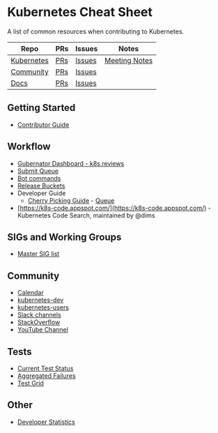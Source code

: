 # Kubernetes Cheat Sheet

A list of common resources when contributing to Kubernetes.

| Repo | PRs | Issues | Notes |
| ---- | --- | ------ | ----- |
| [Kubernetes](https://github.com/kubernetes/kubernetes) | [PRs](https://github.com/kubernetes/kubernetes/pulls) | [Issues](https://github.com/kubernetes/kubernetes/issues) | [Meeting Notes](http://bit.ly/kubenotes)
| [Community](https://github.com/kubernetes/community) | [PRs](https://github.com/kubernetes/community/pulls) | [Issues](https://github.com/kubernetes/community/issues) |
| [Docs](https://github.com/kubernetes/website) | [PRs](https://github.com/kubernetes/website/pulls) | [Issues](https://github.com/kubernetes/website/issues)

## Getting Started

- [Contributor Guide](https://github.com/kubernetes/community/blob/master/contributors/guide/README.md) 

## Workflow

- [Gubernator Dashboard - k8s.reviews](https://k8s-gubernator.appspot.com/pr)
- [Submit Queue](https://submit-queue.k8s.io)
- [Bot commands](https://go.k8s.io/bot-commands)
- [Release Buckets](http://gcsweb.k8s.io/gcs/kubernetes-release/)
- Developer Guide
  - [Cherry Picking Guide](/contributors/devel/cherry-picks.md) - [Queue](http://cherrypick.k8s.io/#/queue)
- [https://k8s-code.appspot.com/](https://k8s-code.appspot.com/) - Kubernetes Code Search, maintained by @dims


## SIGs and Working Groups

- [Master SIG list](/sig-list.md#master-sig-list)

## Community

- [Calendar](https://calendar.google.com/calendar/embed?src=cgnt364vd8s86hr2phapfjc6uk%40group.calendar.google.com)
- [kubernetes-dev](https://groups.google.com/forum/#!forum/kubernetes-dev)
- [kubernetes-users](https://groups.google.com/forum/#!forum/kubernetes-users)
- [Slack channels](http://slack.k8s.io/)
- [StackOverflow](https://stackoverflow.com/questions/tagged/kubernetes)
- [YouTube Channel](https://www.youtube.com/c/KubernetesCommunity/)

## Tests

- [Current Test Status](https://prow.k8s.io/)
- [Aggregated Failures](https://storage.googleapis.com/k8s-gubernator/triage/index.html)
- [Test Grid](https://k8s-testgrid.appspot.com/)

## Other

- [Developer Statistics](https://k8s.devstats.cncf.io)
